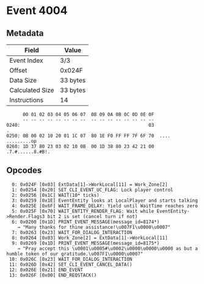 # Event 4004

## Metadata

| Field           | Value    |
|-----------------|----------|
| Event Index     | 3/3      |
| Offset          | 0x024F   |
| Data Size       | 33 bytes |
| Calculated Size | 33 bytes |
| Instructions    | 14       |

```
      00 01 02 03 04 05 06 07  08 09 0A 0B 0C 0D 0E 0F
      -- -- -- -- -- -- -- --  -- -- -- -- -- -- -- --
0240:                                               03                 .
0250: 0B 00 02 10 20 01 1C 07  80 1E F0 FF FF 7F 6F 70  .... .........op
0260: 1D 37 80 23 03 02 10 0B  00 1D 38 80 23 42 21 00  .7.#......8.#B!.
```

## Opcodes

```
  0: 0x024F [0x03] ExtData[1]->WorkLocal[11] = Work_Zone[2]
  1: 0x0254 [0x20] SET_CLI_EVENT_UC_FLAG: Lock player control
  2: 0x0256 [0x1C] WAIT(10* ticks)
  3: 0x0259 [0x1E] EventEntity looks at LocalPlayer and starts talking
  4: 0x025E [0x6F] WAIT_FRAME_DELAY: Yield until WaitTime reaches zero
  5: 0x025F [0x70] WAIT_ENTITY_RENDER_FLAG: Wait while EventEntity->Render.Flags3 bit 2 is set (cancel turn if not)
  6: 0x0260 [0x1D] PRINT_EVENT_MESSAGE(message_id=8174*)
    → "Many thanks for thine assistance!\u007F1\u0000\u0007"
  7: 0x0263 [0x23] WAIT_FOR_DIALOG_INTERACTION
  8: 0x0264 [0x03] Work_Zone[2] = ExtData[1]->WorkLocal[11]
  9: 0x0269 [0x1D] PRINT_EVENT_MESSAGE(message_id=8175*)
    → "Pray accept this \u0001\u0005#\u0002\u0000\u0000\u0000 as but a humble token of our gratitude.\u007F1\u0000\u0007"
 10: 0x026C [0x23] WAIT_FOR_DIALOG_INTERACTION
 11: 0x026D [0x42] SET_CLI_EVENT_CANCEL_DATA()
 12: 0x026E [0x21] END_EVENT
 13: 0x026F [0x00] END_REQSTACK()
```
